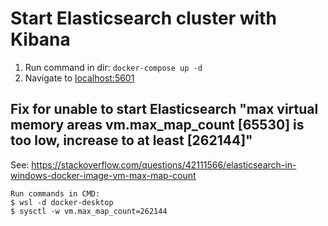 # Start Elasticsearch cluster with Kibana
1. Run command in dir: `docker-compose up -d`
2. Navigate to [localhost:5601](http://localhost:5601)

## Fix for unable to start Elasticsearch "max virtual memory areas vm.max_map_count [65530]  is too low, increase to at least [262144]"
See: https://stackoverflow.com/questions/42111566/elasticsearch-in-windows-docker-image-vm-max-map-count
```
Run commands in CMD:
$ wsl -d docker-desktop
$ sysctl -w vm.max_map_count=262144
```